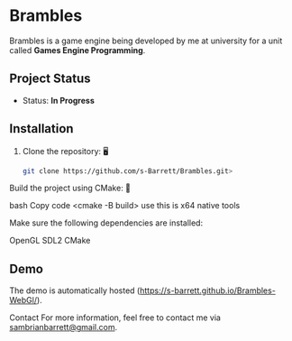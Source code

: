 # Brambles
Brambles is a game engine being developed by me at university for a unit called **Games Engine Programming**.

## Project Status
- Status: **In Progress**
##

## Installation

1. Clone the repository: 🖥️
   ```bash
   git clone https://github.com/s-Barrett/Brambles.git>

Build the project using CMake: 🔨

bash
Copy code
<cmake -B build> use this is x64 native tools 


Make sure the following dependencies are installed:

OpenGL
SDL2
CMake

## Demo
The demo is automatically hosted (https://s-barrett.github.io/Brambles-WebGl/).


Contact
For more information, feel free to contact me via sambrianbarrett@gmail.com.



